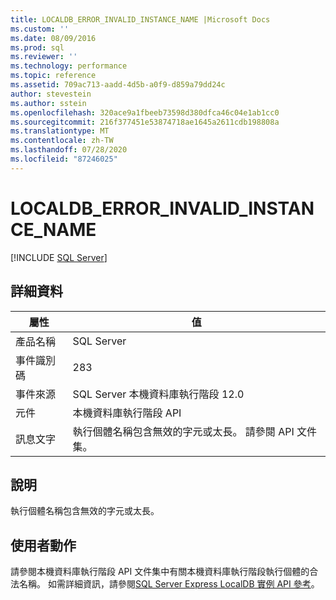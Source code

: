 ```yaml
---
title: LOCALDB_ERROR_INVALID_INSTANCE_NAME |Microsoft Docs
ms.custom: ''
ms.date: 08/09/2016
ms.prod: sql
ms.reviewer: ''
ms.technology: performance
ms.topic: reference
ms.assetid: 709ac713-aadd-4d5b-a0f9-d859a79dd24c
author: stevestein
ms.author: sstein
ms.openlocfilehash: 320ace9a1fbeeb73598d380dfca46c04e1ab1cc0
ms.sourcegitcommit: 216f377451e53874718ae1645a2611cdb198808a
ms.translationtype: MT
ms.contentlocale: zh-TW
ms.lasthandoff: 07/28/2020
ms.locfileid: "87246025"
---
```

# <a name="localdb_error_invalid_instance_name"></a>LOCALDB_ERROR_INVALID_INSTANCE_NAME
 [!INCLUDE [SQL Server](../../includes/applies-to-version/sqlserver.md)]
    
## <a name="details"></a>詳細資料  
  
| 屬性 | 值 |
| --------- | ----- |
|產品名稱|SQL Server|  
|事件識別碼|283|  
|事件來源|SQL Server 本機資料庫執行階段 12.0|  
|元件|本機資料庫執行階段 API|  
|訊息文字|執行個體名稱包含無效的字元或太長。 請參閱 API 文件集。|  
  
## <a name="explanation"></a>說明  
 執行個體名稱包含無效的字元或太長。  
  
## <a name="user-action"></a>使用者動作  
 請參閱本機資料庫執行階段 API 文件集中有關本機資料庫執行階段執行個體的合法名稱。  如需詳細資訊，請參閱[SQL Server Express LocalDB 實例 API 參考](../../relational-databases/express-localdb-instance-apis/sql-server-express-localdb-reference-instance-apis.md)。
  
  

